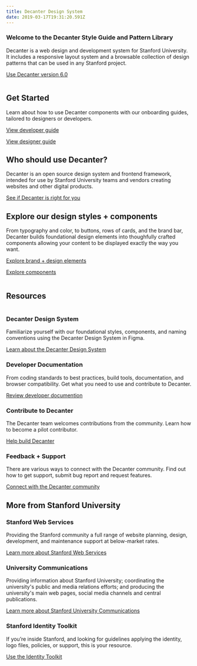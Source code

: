 ```yaml
---
title: Decanter Design System
date: 2019-03-17T19:31:20.591Z
---
```

<section class="homepage">
<section class="section section--welcome fullwidth narrow-content padding-vertical-md inverse">
    <h1>Welcome to the Decanter Style Guide and Pattern Library</h1>
    <p class="su-intro-text">Decanter is a web design and development system for Stanford University. It includes a responsive layout system and a browsable collection of design patterns that can be used in any Stanford project.</p>
    <p><a class="su-button" href="page/use-decanter-as-a-developer-installation/">Use Decanter version 6.0</a></p>
</section>

<section class="section section--start fullwidth wide-content padding-vertical-lg inverse">
  <div class="su-card su-card--horizontal su-card--minimal">
    <img src='https://media.githubusercontent.com/media/SU-SWS/decanter-web/nextjs/public/img/ui-components.png' alt='' />
    <div class="su-card__contents">
      <h2>Get Started</h2>
      <p>Learn about how to use Decanter components with our onboarding guides, tailored to designers or developers.</p>
      <p><a href="page/use-decanter-as-a-developer/" class="su-link su-link--action">View developer guide</a></p>
      <p><a href="page/use-decanter-as-a-designer/" class="su-link su-link--action">View designer guide</a></p>
    </div>
  </div>
</section>

<section class="section section--who fullwidth narrow-content padding-vertical-md inverse">
  <div>
      <h2>Who should use Decanter?</h2>
      <p>Decanter is an open source design system and frontend framework, intended for use by Stanford University teams and vendors creating websites and other digital products. </p>
      <a href="page/about-why-decanter" class="su-button">See if Decanter is right for you</a>
  </div>
</section>

<section class="section section--components fullwidth wide-content padding-vertical-lg">
  <div class="su-card su-card--horizontal su-card--minimal">
    <div class="su-card__contents">
      <h2>Explore our design styles + components</h2>
      <p>From typography and color, to buttons,  rows of cards, and the brand bar, Decanter builds foundational design elements into thoughfully crafted components allowing your content to be displayed exactly the way you want.</p>
      <p><a href="page/brand-design-elements/" class="su-link su-link--action">Explore brand + design elements</a></p>
      <p><a href="page/components/" class="su-link su-link--action">Explore components</a></p>
    </div>
    <img src='https://media.githubusercontent.com/media/SU-SWS/decanter-web/nextjs/public/img/components-homepage.jpg' alt='' />
  </div>
</section>

<section class="section section--resources fullwidth wide-content padding-vertical-lg">
    <h2>Resources</h2>
    <div class="flex-container">
    <section class="flex-md-6-of-12">
        <img src="https://media.githubusercontent.com/media/SU-SWS/decanter-web/nextjs/public/img/icon-cubes.png" alt="" />
        <h3>Decanter Design System</h3>
        <p>Familiarize yourself with our foundational styles, components, and naming conventions using the Decanter Design System in Figma.</p>
        <a href="/section-components.html" class="su-link su-link--action">Learn about the Decanter Design System</a>
    </section>
    <section class="flex-md-6-of-12">
        <img src="https://media.githubusercontent.com/media/SU-SWS/decanter-web/nextjs/public/img/icon-file.png" alt="" />
        <h3>Developer Documentation</h3>
        <p>From coding standards to best practices, build tools, documentation, and browser compatibility. Get what you need to use and contribute to Decanter.</p>
        <a href="page/use-decanter-as-a-developer/" class="su-link su-link--action">Review developer documention</a>
    </section>
    <section class="flex-md-6-of-12">
        <img src="https://media.githubusercontent.com/media/SU-SWS/decanter-web/nextjs/public/img/icon-pencil.png" alt="" />
        <h3>Contribute to Decanter</h3>
        <p>The Decanter team welcomes contributions from the community. Learn how to become a pilot contributor.</p>
        <a href="page/about-contributing/" class="su-link su-link--action">Help build Decanter</a>
    </section>
    <section class="flex-md-6-of-12">
        <img src="https://media.githubusercontent.com/media/SU-SWS/decanter-web/nextjs/public/img/icon-comment-alt.png" alt="" />
        <h3>Feedback + Support</h3>
        <p>There are various ways to connect with the Decanter community. Find out how to get support, submit bug report and request features.</p>
        <a href="page/about-contributing-how-to-communicate/" class="su-link su-link--action">Connect with the Decanter community</a>
    </section>
    </div>
</section>

<section class="section section--more-info fullwidth wide-content padding-vertical-lg inverse">
    <h2>More from Stanford University</h2>
    <div class="flex-container">
        <section class="flex-lg-4-of-12">
            <h3>Stanford Web Services</h3>
            <p>Providing the Stanford community a full range of website planning, design, development, and maintenance support at below-market rates.</p>
            <a href="https://uit.stanford.edu/sws" class="su-link--action">Learn more about Stanford Web Services</a>
        </section>
        <section class="flex-lg-4-of-12">
            <h3>University Communications</h3>
            <p>Providing information about Stanford University; coordinating the university's public and media relations efforts; and producing the university's main web pages, social media channels and central publications.</p>
            <a href="https://ucomm.stanford.edu" class="su-link--action">Learn more about Stanford University Communications</a>
        </section>
        <section class="flex-lg-4-of-12">
            <h3>Stanford Identity Toolkit</h3>
            <p>If you’re inside Stanford, and looking for guidelines applying the identity, logo files, policies, or support, this is your resource.</p>
            <a href="https://identity.stanford.edu/" class="su-link--action">Use the Identity Toolkit</a>
        </section>
    </div>
</section>
</section>
